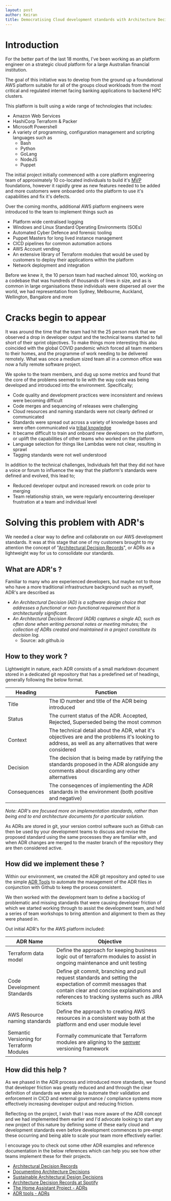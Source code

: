 ```yaml
---
layout: post
author: Keiran
title: Democratising Cloud development standards with Architecture Decision Records (ADRs)
---
```


# Introduction

For the better part of the last 18 months, I've been working as an platform engineer on a strategic cloud platform for a large Australian financial institution.

The goal of this initiative was to develop from the ground up a foundational AWS platform suitable for all of the groups cloud workloads from the most critical and regulated  internet facing banking applications to backend HPC clusters. 

This platform is built using a wide range of technologies that includes:

* Amazon Web Services 
* HashiCorp Terraform & Packer 
* Microsoft Powershell
* A variety of programming, configuration management and scripting languages such as
  * Bash
  * Python
  * GoLang
  * NodeJS
  * Puppet

The initial project initially commenced with a core platform engineering team of approximately 10 co-located individuals to build it's [MVP](https://en.wikipedia.org/wiki/Minimum_viable_product) foundations, however it rapidly grew as new features needed to be added and more customers were onboarded onto the platform to use it's capabilities and fix it's defects.

Over the coming months, additional AWS platform engineers were introduced to the team to implement things such as
* Platform wide centralised logging
* Windows and Linux Standard Operating Environments (SOEs)
* Automated Cyber Defence and forensic tooling
* Puppet Masters for long lived instance management
* CICD pipelines for common automation actions
* AWS Account vending
* An extensive library of Terraform modules that would be used by customers to deploy their applications within the platform
* Network deployment and integration

Before we knew it, the 10 person team had reached almost 100, working on a codebase that was hundreds of thousands of lines in size, and as is common in large organisations these individuals were dispersed all over the world, we had representation from Sydney, Melbourne, Auckland, Wellington, Bangalore and more

# Cracks begin to appear

It was around the time that the team had hit the 25 person mark that we observed a drop in developer output and the technical teams started to fall short of their sprint objectives. To make things more interesting this also coincided with the global COVID pandemic which forced all team members to their homes, and the programme of work needing to be delivered remotely. What was once a medium sized team all in a common office was now a fully remote software project.

We spoke to the team members, and dug up some metrics and found that the core of the problems seemed to lie with the way code was being developed and introduced into the environment. Specifically;

* Code quality and development practices were inconsistent and reviews were becoming difficult 
* Code merges and sequencing of releases were challenging 
* Cloud resources and naming standards were not clearly defined or communicated
* Standards were spread out across a variety of knowledge bases and were often communicated via [tribal knowledge](https://en.wikipedia.org/wiki/Tribal_knowledge)
* It became difficult to train and onboard new developers on the platform, or uplift the capabilities of other teams who worked on the platform
* Language selection for things like Lambdas were not clear, resulting in sprawl 
* Tagging standards were not well understood

In addition to the technical challenges, Individuals felt that they did not have a voice or forum to influence the way that the platform's standards were defined and evolved, this lead to;

* Reduced developer output and increased rework on code prior to merging
* Team relationship strain, we were regularly encountering developer frustration at a team and individual level

# Solving this problem with ADR's

We needed a clear way to define and collaborate on our AWS development standards. It was at this stage that one of my customers brought to my attention the concept of "[Architectural Decision Records](https://adr.github.io/)", or ADRs as a lightweight way for us to consolidate our standards. 

## What are ADR's ? 
Familiar to many who are experienced developers, but maybe not to those who have a more traditional infrastructure background such as myself, ADR's are described as

* _An Architectural Decision (AD) is a software design choice that addresses a functional or non-functional requirement that is architecturally significant._
* _An Architectural Decision Record (ADR) captures a single AD, such as often done when writing personal notes or meeting minutes; the collection of ADRs created and maintained in a project constitute its decision log._
  * Source: adr.github.io


## How to they work ? 

Lightweight in nature, each ADR consists of a small markdown document stored in a dedicated git repository that has a predefined set of headings, generally following the below format.


| Heading       | Function      | 
| ------------- | ------------- | 
| Title         | The ID number and title of the ADR being introduced | 
| Status        | The current status of the ADR. Accepted, Rejected, Superseded being the most common | 
| Context       | The technical detail about the ADR, what it's objectives are and the problems it's looking to address, as well as any alternatives that were considered |
| Decision      | The decision that is being made by ratifying the standards proposed in the ADR alongside any comments about discarding any other alternatives | 
| Consequences  | The conseqences of implementing the ADR standards in the environment (both positive and negative) |


_Note: ADR's are focused more on implementation standards, rather than being end to end architecture documents for a particular solution._

As ADRs are stored in git, your version control software such as Github can then be used by your development teams to discuss and revise the proposed standard using the same processes they are familiar with, and when ADR changes are merged to the master branch of the repository they are then considered active.

## How did we implement these ? 

Within our environment, we created the ADR git repository and opted to use the simple [ADR Tools](https://github.com/npryce/adr-tools) to automate the management of the ADR files in conjunction with Github to keep the process consistent.

We then worked with the development team to define a backlog of problematic and missing standards that were causing developer friction of which we started working through to assist the development team, and held a series of team workshops to bring attention and alignment to them as they were phased in.

Out initial ADR's for the AWS platform included: 

| ADR Name      | Objective      | 
| ------------- | ------------- | 
| Terraform data model | Define the approach for keeping business logic out of terraform modules to assist in ongoing maintenance and unit testing | 
| Code Development Standards | Define git commit, branching and pull request standards and setting the expectation of commit messages that contain clear and concise explainations and references to tracking systems such as JIRA tickets   | 
| AWS Resource naming standards | Define the approach to creating AWS resources in a consistent way both at the platform and end user module level | 
| Semantic Versioning for Terraform Modules | Formally communicate that Terraform modules are aligning to the [semver](https://semver.org/) versioning framework  | 


## How did this help ?

As we phased in the ADR process and introduced more standards, we found that developer friction was greatly reduced and and through the clear definition of standards we were able to automate their validation and enforcement in CICD and external governance / compliance systems more effectively increasing developer output and reducing friction.

Reflecting on the project, I wish that I was more aware of the ADR concept and we had implemented them earlier and I'd advocate looking to start any new project of this nature by defining some of these early cloud and development standards even before development commences to pre-empt these occurring and being able to scale your team more effectively earlier.

I encourage you to check out some other ADR examples and reference documentation in the below references which can help you see how other teams implement these for their projects.

* [Architectural Decision Records](https://adr.github.io/)
* [Documenting Architecture Decisions](https://cognitect.com/blog/2011/11/15/documenting-architecture-decisions.html)
* [Sustainable Architectural Design Decisions](https://www.infoq.com/articles/sustainable-architectural-design-decisions/)
* [Architecture Decision Records at Spotify](https://www.infoq.com/news/2020/04/architecture-decision-records/)
* [The Home Assistant Project - ADRs](https://github.com/home-assistant/architecture/tree/master/adr)
* [ADR tools - ADRs](https://github.com/npryce/adr-tools/tree/master/doc/adr)




